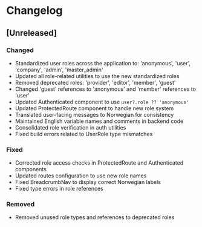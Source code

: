 
# Changelog

## [Unreleased]

### Changed
- Standardized user roles across the application to: 'anonymous', 'user', 'company', 'admin', 'master_admin'
- Updated all role-related utilities to use the new standardized roles
- Removed deprecated roles: 'provider', 'editor', 'member', 'guest'
- Changed 'guest' references to 'anonymous' and 'member' references to 'user'
- Updated Authenticated component to use `user?.role ?? 'anonymous'`
- Updated ProtectedRoute component to handle new role system
- Translated user-facing messages to Norwegian for consistency
- Maintained English variable names and comments in backend code
- Consolidated role verification in auth utilities
- Fixed build errors related to UserRole type mismatches

### Fixed
- Corrected role access checks in ProtectedRoute and Authenticated components
- Updated routes configuration to use new role names
- Fixed BreadcrumbNav to display correct Norwegian labels
- Fixed type errors in role references

### Removed
- Removed unused role types and references to deprecated roles
